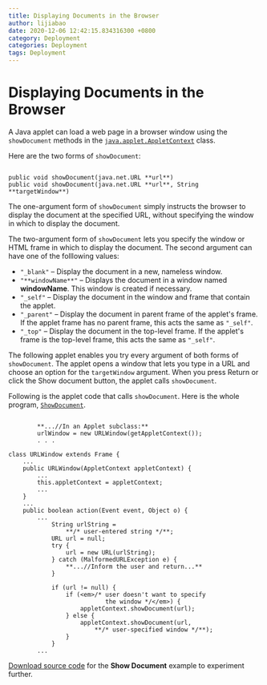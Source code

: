 ```yaml
---
title: Displaying Documents in the Browser
author: lijiabao
date: 2020-12-06 12:42:15.834316300 +0800
category: Deployment
categories: Deployment
tags: Deployment
---
```


# Displaying Documents in the Browser

A Java applet can load a web page in a browser window using the `showDocument` methods in the 
[`java.applet.AppletContext`](https://docs.oracle.com/javase/8/docs/api/java/applet/AppletContext.html) class.

Here are the two forms of `showDocument`:

```

public void showDocument(java.net.URL **url**)
public void showDocument(java.net.URL **url**, String **targetWindow**)

```

The one-argument form of `showDocument` simply instructs the browser to display the document at the specified URL, without specifying the window in which to display the document.

The two-argument form of `showDocument` lets you specify the window or HTML frame in which to display the document. The second argument can have one of the folllowing values:

- `"_blank"` &#8211; Display the document in a new, nameless window.
- `"**windowName**"` &#8211; Displays the document in a window named **windowName**. This window is created if necessary.
- `"_self"` &#8211; Display the document in the window and frame that contain the applet.
- `"_parent"` &#8211; Display the document in parent frame of the applet's frame. If the applet frame has no parent frame, this acts the same as `"_self"`.
- `"_top"` &#8211; Display the document in the top-level frame. If the applet's frame is the top-level frame, this acts the same as `"_self"`.

The following applet enables you try every argument of both forms of `showDocument`. The applet opens a window that lets you type in a URL and choose an option for the `targetWindow` argument. When you press Return or click the Show document button, the applet calls `showDocument`.

Following is the applet code that calls `showDocument`. Here is the whole program, 
[`ShowDocument`](examples/applet_ShowDocument/src/ShowDocument.java).

```

        **...//In an Applet subclass:**
        urlWindow = new URLWindow(getAppletContext());
        . . .

class URLWindow extends Frame {
    ...
    public URLWindow(AppletContext appletContext) {
        ...
        this.appletContext = appletContext;
        ...
    }
    ...
    public boolean action(Event event, Object o) {
        ...
            String urlString =
                **/* user-entered string */**;
            URL url = null;
            try {
                url = new URL(urlString);
            } catch (MalformedURLException e) {
                **...//Inform the user and return...**
            }

            if (url != null) {
                if (<em>/* user doesn't want to specify
                           the window */</em>) {
                    appletContext.showDocument(url);
                } else {
                    appletContext.showDocument(url,
                        **/* user-specified window */**);
                }
            }
        ...

```


[Download source code](examplesIndex.html#ShowDocument) for the **Show Document** example to experiment further.
